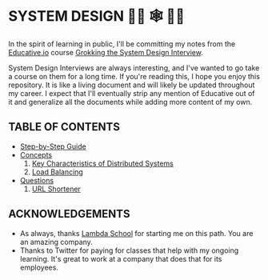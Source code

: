 # SYSTEM DESIGN 👩‍💻 🕸 👨‍💻

In the spirit of learning in public, I'll be committing my notes from the [Educative.io](https://www.educative.io/learn) course [Grokking the System Design Interview](https://www.educative.io/courses/grokking-the-system-design-interview).

System Design Interviews are always interesting, and I've wanted to go take a course on them for a long time. If you're reading this, I hope you enjoy this repository. It is like a living document and will likely be updated throughout my career. I expect that I'll eventually strip any mention of Educative out of it and generalize all the documents while adding more content of my own.

## TABLE OF CONTENTS

- [Step-by-Step Guide](./guide.md)
- [Concepts](./concepts/)
  1. [Key Characteristics of Distributed Systems](./concepts/key-characteristics-of-distributed-systems.md)
  2. [Load Balancing](./concepts/load-balancing.md)
- [Questions](./questions/)
  1. [URL Shortener](./questions/url-shortener.md)

## ACKNOWLEDGEMENTS

- As always, thanks [Lambda School](https://lambdaschool.com/) for starting me on this path. You are an amazing company.
- Thanks to Twitter for paying for classes that help with my ongoing learning. It's great to work at a company that does that for its employees.
